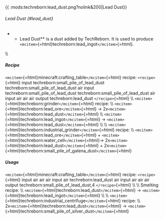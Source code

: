 {{ :mods:techreborn:lead_dust.png?nolink&200\|Lead Dust}}

###### Lead Dust {#lead_dust}

-   -   Lead Dust\*\* is a dust added by TechReborn. It is used to
        produce
        `<mcitem>`{=html}techreborn:lead_ingot`</mcitem>`{=html}.

\\\\

##### Recipe

`<mcitem>`{=html}minecraft:crafting_table`</mcitem>`{=html} recipe:
`<recipe>`{=html} input techreborn:small_pile_of_lead_dust
techreborn:small_pile_of_lead_dust air input
techreborn:small_pile_of_lead_dust techreborn:small_pile_of_lead_dust
air input air air air output techreborn:lead_dust `</recipe>`{=html}
\\\\ `<mcitem>`{=html}techreborn:grinder`</mcitem>`{=html} recipe: \\\\
`<mcitem>`{=html}techreborn:lead_ore`</mcitem>`{=html} -\>
2x`<mcitem>`{=html}techreborn:lead_dust`</mcitem>`{=html} \\\\
`<mcitem>`{=html}techreborn:lead_ingot`</mcitem>`{=html} -\>
`<mcitem>`{=html}techreborn:lead_dust`</mcitem>`{=html} \\\\ \\\\
`<mcitem>`{=html}techreborn:industrial_grinder`</mcitem>`{=html} recipe:
\\\\ `<mcitem>`{=html}techreborn:lead_ore`</mcitem>`{=html} +
`<mcitem>`{=html}techreborn:water_cell`</mcitem>`{=html}-\>
2x`<mcitem>`{=html}techreborn:lead_dust`</mcitem>`{=html} +
2x`<mcitem>`{=html}techreborn:small_pile_of_galena_dust`</mcitem>`{=html}

##### Usage

`<mcitem>`{=html}minecraft:crafting_table`</mcitem>`{=html} recipe:
`<recipe>`{=html} input air air air input air techreborn:lead_dust air
input air air air output techreborn:small_pile_of_lead_dust,4
`</recipe>`{=html} \\\\ \\\\ Smelting recipe: \\\\
`<mcitem>`{=html}techreborn:lead_dust`</mcitem>`{=html} -\>
`<mcitem>`{=html}techreborn:lead_ingot`</mcitem>`{=html} \\\\ \\\\
`<mcitem>`{=html}techreborn:industrial_centrifuge`</mcitem>`{=html}
recipe: \\\\ 2x`<mcitem>`{=html}techreborn:lead_dust`</mcitem>`{=html}
-\>
`<mcitem>`{=html}techreborn:small_pile_of_silver_dust`</mcitem>`{=html}
